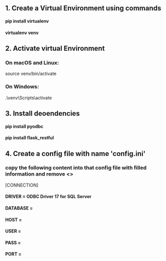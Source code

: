 
## 1. Create a Virtual Environment using commands

####  pip install virtualenv
####  virtualenv venv

## 2. Activate virtual Environment

### On macOS and Linux:
source venv/bin/activate

### On Windows:
.\venv\Scripts\activate

## 3. Install deoendencies
#### pip install pyodbc
#### pip install flask_restful

## 4. Create a config file with name 'config.ini'
### copy the following content into that config file with filled information and remove <> 

[CONNECTION]
#### DRIVER = ODBC Driver 17 for SQL Server
#### DATABASE = <Database Name>
#### HOST = <SQLServer Address>
#### USER = <username>
#### PASS = <password>
#### PORT = <leave the empty> 
